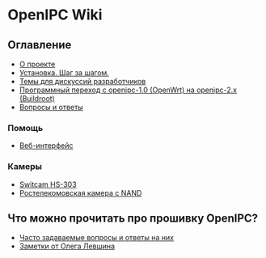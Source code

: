 # OpenIPC Wiki

Оглавление
----------

- [О проекте](about.md)
- [Установка. Шаг за шагом.](installation.md)
- [Темы для дискуссий разработчиков](discussion.md)
- [Программный переход с openipc-1.0 (OpenWrt) на openipc-2.x (Buildroot)](upgrade-from-1.md)
- [Вопросы и ответы](faq.md)

### Помощь

- [Веб-интерфейс](help-webui.md)

### Камеры

- [Switcam HS-303](hardware-hs303.md)
- [Ростелекомовская камера с NAND](hardware-rtk-nand.md)

## Что можно прочитать про прошивку OpenIPC?

* [Часто задаваемые вопросы и ответы на них][faq1]
* [Заметки от Олега Левшина][faq3]

[faq1]: https://github.com/OpenIPC/camerasrnd/blob/master/docs/FAQ-ru.md
[faq3]: https://alarmsystem-cctv.ru/openipc-%D0%BE%D1%82%D0%BA%D1%80%D1%8B%D1%82%D1%8B%D0%B9-%D0%BA%D0%BE%D0%BB%D0%BB%D0%B5%D0%BA%D1%82%D0%B8%D0%B2/
